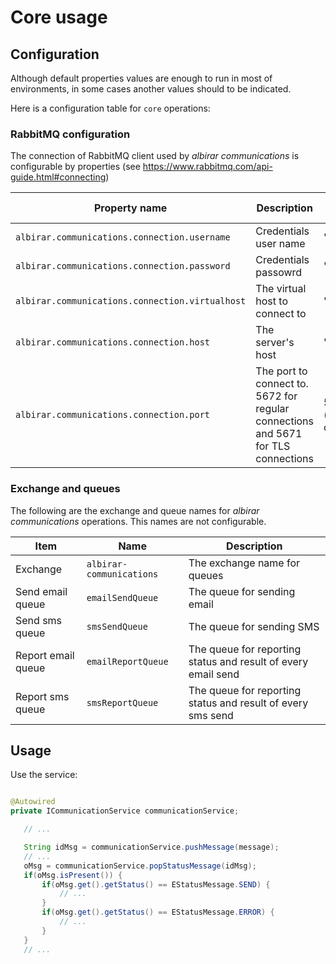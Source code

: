 # Core usage

## Configuration

Although default properties values are enough to run in most of environments, in some cases another values should to be indicated.

Here is a configuration table for `core` operations:

### RabbitMQ configuration

The connection of RabbitMQ client used by *albirar communications* is configurable by properties (see https://www.rabbitmq.com/api-guide.html#connecting)

| Property name    | Description                    | Default Value                                                   |
|--------------|--------------------------------|-----------------------------------------------------------------|
| `albirar.communications.connection.username`     | Credentials user name | "guest" |
| `albirar.communications.connection.password`     | Credentials passowrd | "guest" |
| `albirar.communications.connection.virtualhost` | The virtual host to connect to | "/" |
| `albirar.communications.connection.host`     | The server's host | "localhost" |
| `albirar.communications.connection.port`         | The port to connect to. 5672 for regular connections and 5671 for TLS connections | 5672 (regular connections) |

### Exchange and queues

The following are the exchange and queue names for *albirar communications* operations. This names are not configurable.

| Item | Name     | Description                    |
|------|----------|--------------------------------|
| Exchange | `albirar-communications` | The exchange name for queues |
| Send email queue | `emailSendQueue` | The queue for sending email |
| Send sms queue | `smsSendQueue` | The queue for sending SMS |
| Report email queue | `emailReportQueue` | The queue for reporting status and result of every email send |
| Report sms queue | `smsReportQueue` | The queue for reporting status and result of every sms send |

## Usage

Use the service:

```java

@Autowired
private ICommunicationService communicationService;

   // ...

   String idMsg = communicationService.pushMessage(message);
   // ...
   oMsg = communicationService.popStatusMessage(idMsg);
   if(oMsg.isPresent()) {
       if(oMsg.get().getStatus() == EStatusMessage.SEND) {
           // ...
       }
       if(oMsg.get().getStatus() == EStatusMessage.ERROR) {
           // ...
       }
   }
   // ...
```
